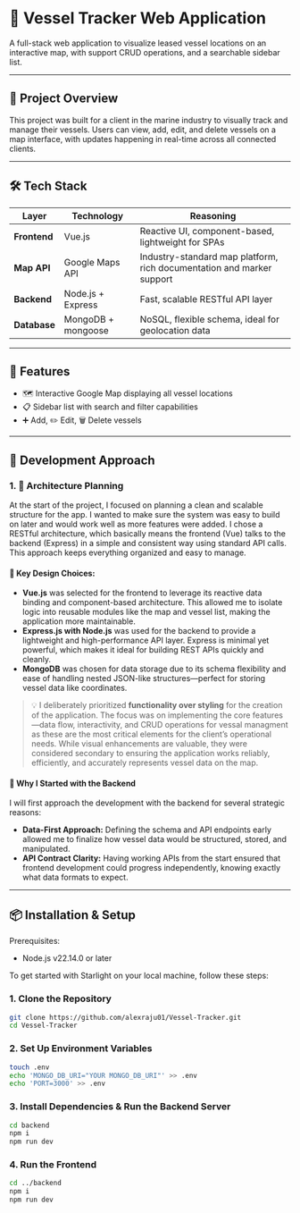 # 🚢 Vessel Tracker Web Application

A full-stack web application to visualize leased vessel locations on an interactive map, with support CRUD operations, and a searchable sidebar list.

---

## 📌 Project Overview

This project was built for a client in the marine industry to visually track and manage their vessels. Users can view, add, edit, and delete vessels on a map interface, with updates happening in real-time across all connected clients.

---

## 🛠️ Tech Stack

| Layer      | Technology       | Reasoning                                                                 |
|------------|------------------|---------------------------------------------------------------------------|
| **Frontend** | Vue.js            | Reactive UI, component-based, lightweight for SPAs                       |
| **Map API**  | Google Maps API   | Industry-standard map platform, rich documentation and marker support   |
| **Backend**  | Node.js + Express | Fast, scalable RESTful API layer                                        |
| **Database** | MongoDB + mongoose | NoSQL, flexible schema, ideal for geolocation data                      |

---

## 🎯 Features

- 🗺️ Interactive Google Map displaying all vessel locations
- 📋 Sidebar list with search and filter capabilities
- ➕ Add, ✏️ Edit, 🗑️ Delete vessels


---
## 🧭 Development Approach

### 1. 📐 Architecture Planning

At the start of the project, I focused on planning a clean and scalable structure for the app. I wanted to make sure the system was easy to build on later and would work well as more features were added. I chose a RESTful architecture, which basically means the frontend (Vue) talks to the backend (Express) in a simple and consistent way using standard API calls. This approach keeps everything organized and easy to manage.

#### 📌 Key Design Choices:

- **Vue.js** was selected for the frontend to leverage its reactive data binding and component-based architecture. This allowed me to isolate logic into reusable modules like the map and vessel list, making the application more maintainable.
- **Express.js with Node.js** was used for the backend to provide a lightweight and high-performance API layer. Express is minimal yet powerful, which makes it ideal for building REST APIs quickly and cleanly.
- **MongoDB** was chosen for data storage due to its schema flexibility and ease of handling nested JSON-like structures—perfect for storing vessel data like coordinates.

> 💡 I deliberately prioritized **functionality over styling** for the creation of the application. The focus was on implementing the core features—data flow, interactivity, and CRUD operations for vessal managment as these are the most critical elements for the client’s operational needs. While visual enhancements are valuable, they were considered secondary to ensuring the application works reliably, efficiently, and accurately represents vessel data on the map.

#### 🧠 Why I Started with the Backend

I will first approach the development with the backend for several strategic reasons:

- **Data-First Approach:** Defining the schema and API endpoints early allowed me to finalize how vessel data would be structured, stored, and manipulated.
- **API Contract Clarity:** Having working APIs from the start ensured that frontend development could progress independently, knowing exactly what data formats to expect.

---

## 📦 Installation & Setup
Prerequisites:
- Node.js v22.14.0 or later

  
To get started with Starlight on your local machine, follow these steps:

### 1. Clone the Repository

```bash
git clone https://github.com/alexraju01/Vessel-Tracker.git
cd Vessel-Tracker
```

### 2. Set Up Environment Variables
  ```bash
touch .env
echo 'MONGO_DB_URI="YOUR MONGO_DB_URI"' >> .env
echo 'PORT=3000' >> .env

```

### 3. Install Dependencies & Run the Backend Server

```bash
cd backend
npm i
npm run dev 
```

### 4. Run the Frontend

```bash
cd ../backend
npm i
npm run dev 
```
